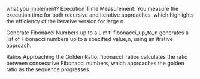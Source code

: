 what you implement?
Execution Time Measurement: You measure the execution time for both recursive and iterative approaches, which highlights the efficiency of the iterative version for large n.

Generate Fibonacci Numbers up to a Limit: fibonacci_up_to_n generates a list of Fibonacci numbers up to a specified value,n, using  an itrative approach.

Ratios Approaching the Golden Ratio: fibonacci_ratios calculates the ratio between consecutive Fibonacci numbers, which approaches the golden ratio as the sequence progresses.

